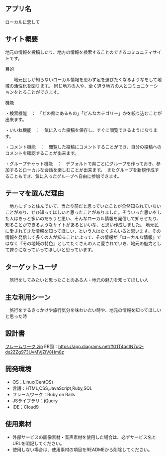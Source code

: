 ## アプリ名
 ローカルに恋して

## サイト概要
地元の情報を投稿したり、地方の情報を検索することのできるコミュニティサイトです。

目的

　　地元民しか知らないローカル情報を思わず足を運びたくなるようなをして地域の活性化を図ります。
 同じ地方の人や、全く違う地方の人とコミュニケーションをとることができます。
 
機能

・検索機能　：　「どの県にあるもの」「どんなカテゴリー」かを絞り込むことが出来ます。

・いいね機能　：　気に入った投稿を保存し、すぐに閲覧できるようになります。

・コメント機能　：　閲覧した投稿にコメントすることができ、自分の投稿へのコメントを確認することが出来ます。

・グループチャット機能　：　デフォルトで県ごとにグループを作っておき、参加するとローカルな会話を楽しむことが出来ます。　またグループを新規作成することもでき、気に入ったグループへ自由に参加できます。
 

## テーマを選んだ理由

　地方にずっと住んでいて、当たり前だと思っていたことが全然知られていないことがあり、ぜひ知ってほしいと思ったことがありました。そういった思いをした人はきっと多いのだろうと思い、そんなローカル情報を発信して知らせたり、知ることができるようなサイトがあるといいな、と思い作成しました。
地元民に愛されてきた情報を知ってほしい、という人はたくさんいると思います。その情報を発信して多くの人が知ることによって、その情報が『ローカルな情報』ではなく『その地域の特色』としてたくさんの人に愛されていき、地元の魅力として誇りになっていってほしいと思っています。
　

## ターゲットユーザ

　旅行をしてみたいと思ったことのある人・地元の魅力を知ってほしい人

## 主な利用シーン

　旅行をするきっかけや旅行気分を味わいたい時や、地元の情報を知ってほしいと思った時

## 設計書
[フレームワーク.zip](https://github.com/snaH12/local_love/files/11131643/default.zip)
ER図：https://app.diagrams.net/#G1T4qctN7uQ-ds2ZZg973UvMVjZiV8Hm8z


## 開発環境

- OS：Linux(CentOS)
- 言語：HTML,CSS,JavaScript,Ruby,SQL
- フレームワーク：Ruby on Rails
- JSライブラリ：jQuery
- IDE：Cloud9

## 使用素材

- 外部サービスの画像素材・音声素材を使用した場合は、必ずサービス名とURLを明記してください。
- 使用しない場合は、使用素材の項目をREADMEから削除してください。
